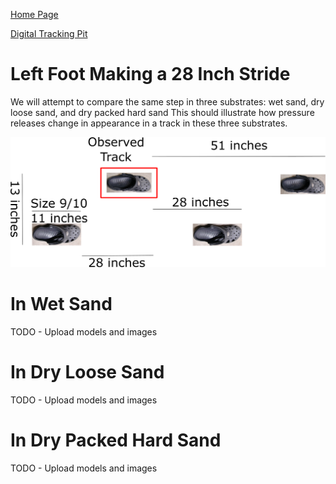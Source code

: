 [Home Page](https://github.com/TrackerLounge/Home)

[Digital Tracking Pit](https://github.com/TrackerLounge/DigitalTrackingPit)

# Left Foot Making a 28 Inch Stride
We will attempt to compare the same step in three substrates: wet sand, dry loose sand, and dry packed hard sand
This should illustrate how pressure releases change in appearance in a track in these three substrates.

<img src='/LeftFoot28InchStride/LF_28in_Stride_Diagram.png' width=800>

# In Wet Sand
TODO - Upload models and images

# In Dry Loose Sand
TODO - Upload models and images

# In Dry Packed Hard Sand
TODO - Upload models and images
